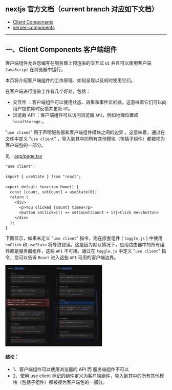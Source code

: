 ## nextjs 官方文档（current branch 对应如下文档）

- [Client Components](https://nextjs.org/docs/app/building-your-application/rendering/client-components)
- [server-components](https://nextjs.org/docs/app/building-your-application/rendering/server-components)

---

## 一、Client Components 客户端组件

客户端组件允许您编写在服务器上预渲染的交互式 `UI` 并且可以使用客户端 `JavaScript` 在浏览器中运行。

本页将介绍客户端组件的工作原理、如何呈现以及何时使用它们。

在客户端进行渲染工作有几个好处，包括：

- 交互性 ：客户端组件可以使用状态、效果和事件监听器，这意味着它们可以向用户提供即时反馈并更新 `UI`。
- 浏览器 API ：客户端组件可以访问浏览器 `API`，例如地理位置或 `localStorage` 。

"`use client`" 用于声明服务器和客户端组件模块之间的边界 。这意味着，通过在文件中定义 "`use client`" ，导入到其中的所有其他模块（包括子组件）都被视为客户端包的一部分。

见：[app/page.tsx](app/page.tsx)

```tsx
"use client";

import { useState } from "react";

export default function Home() {
  const [count, setCount] = useState(0);
  return (
    <div>
      <p>You clicked {count} times</p>
      <button onClick={() => setCount(count + 1)}>Click me</button>
    </div>
  );
}
```

下图显示，如果未定义 "`use client`" 指令，则在嵌套组件 ( `toggle.js` ) 中使用 `onClick` 和 `useState` 将导致错误。这是因为默认情况下，应用路由器中的所有组件都是服务器组件，这些 `API` 不可用。通过在 `toggle.js` 中定义 "`use client`" 指令，您可以告诉 `React` 进入这些 `API` 可用的客户端边界。

<img src="assets/01.png" style="width:60%">

<br />

#### 结论：

- 1、客户端组件可以使用浏览器的 API 而 服务端组件不可以
- 2、使用 use client 标记的组件定义为客户端组件，导入到其中的所有其他模块（包括子组件）都被视为客户端包的一部分。
